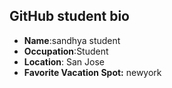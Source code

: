 ## GitHub student bio

- **Name**:sandhya student
- **Occupation**:Student
- **Location**: San Jose
- **Favorite Vacation Spot:** newyork
